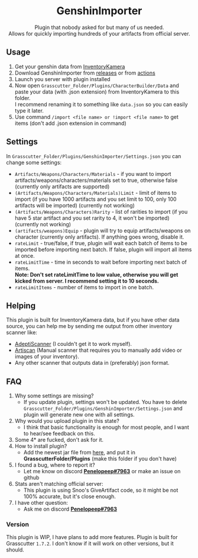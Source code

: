 # <center> GenshinImporter </center>
 <center> Plugin that nobody asked for but many of us needed.  <br />
Allows for quickly importing hundreds of your artifacts from official server.</center>

## Usage

1. Get your genshin data from [InventoryKamera](https://github.com/Andrewthe13th/Inventory_Kamera/)
2. Download GenshinImporter from [releases](https://github.com/Penelopeep/GenshinImporter/releases/latest) or from [actions](https://github.com/Penelopeep/GenshinImporter/actions)
3. Launch you server with plugin installed
4. Now open `Grasscutter_Folder/Plugins/CharacterBuilder/Data` and paste your data (with .json extension) from InventoryKamera to this folder. <br>
 I recommend renaming it to something like `data.json` so you can easily type it later.
4. Use command `/import <file name> or !import <file name>` to get items (don't add .json extension in command)

## Settings
In `Grasscutter_Folder/Plugins/GenshinImporter/Settings.json` you can change some settings:
- `Artifacts/Weapons/Characters/Materials` - if you want to import artifacts/weapons/characters/materials set to true, otherwise false (currently only artifacts are supported)
- `(Artifacts/Weapons/Characters/Materials)Limit` - limit of items to import (if you have 1000 artifacts and you set limit to 100, only 100 artifacts will be imported) (currently not working)
- `(Artifacts/Weapons/Characters)Rarity` - list of rarities to import (if you have 5 star artifact and you set rarity to 4, it won't be imported) (currently not working)
- `(artifacts/weapons)Equip` - plugin will try to equip artifacts/weapons on character (currently only artifacts). If anything goes wrong, disable it.
- `rateLimit` - true/false, if true, plugin will wait each batch of items to be imported before importing next batch. If false, plugin will import all items at once.
- `rateLimitTime` - time in seconds to wait before importing next batch of items. <br>
  **Note: Don't set rateLimitTime to low value, otherwise you will get kicked from server. I recommend setting it to 10 seconds.**
- `rateLimitItems` - number of items to import in one batch.

## Helping
This plugin is built for InventoryKamera data, but if you have other data source, you can help me by sending me output from other inventory scanner like:<br>
- [AdeptiScanner](https://github.com/D1firehail/AdeptiScanner-GI) (I couldn't get it to work myself).
- [Artiscan](https://artiscan.ninjabay.org/#/) (Manual scanner that requires you to manually add video or images of your inventory).
- Any other scanner that outputs data in (preferably) json format.

## FAQ
1. Why some settings are missing?
   - If you update plugin, settings won't be updated. You have to delete `Grasscutter_Folder/Plugins/GenshinImporter/Settings.json` and plugin will generate new one with all settings.
1. Why would you upload plugin in this state?
   - I think that basic functionality is enough for most people, and I want to hear/see feedback on this.
1. Some 4* are fucked, don't ask for it.
1. How to install plugin?
    - Add the newest jar file from [here](https://github.com/Penelopeep/GenshinImporter/releases), and put it in **GrasscutterFolder/Plugins** (make this folder if you don't have)
2. I found a bug, where to report it?
    - Let me know on discord **<a href="https://discord.com/users/276265598508466176">Penelopeep#7963</a>** or make an issue on github
3. Stats aren't matching official server:
    - This plugin is using Snoo's GiveArtifact code, so it might be not 100% accurate, but it's close enough.
4. I have other question:
    - Ask me on discord **<a href="https://discord.com/users/276265598508466176">Penelopeep#7963</a>**
### Version
This plugin is WIP, I have plans to add more features.
Plugin is built for Grasscutter `1.7.2`. I don't know if it will work on other versions, but it should.
